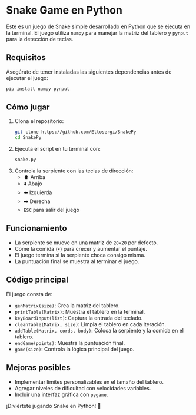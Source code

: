 # Snake Game en Python

Este es un juego de Snake simple desarrollado en Python que se ejecuta en la terminal. El juego utiliza `numpy` para manejar la matriz del tablero y `pynput` para la detección de teclas.

## Requisitos

Asegúrate de tener instaladas las siguientes dependencias antes de ejecutar el juego:

```bash
pip install numpy pynput
```

## Cómo jugar

1. Clona el repositorio:
   ```bash
   git clone https://github.com/Eltosergi/SnakePy
   cd SnakePy
   ```
2. Ejecuta el script en tu terminal con:
   ```bash
   snake.py
   ```
3. Controla la serpiente con las teclas de dirección:
   - ⬆️ Arriba
   - ⬇️ Abajo
   - ⬅️ Izquierda
   - ➡️ Derecha
   - `ESC` para salir del juego

## Funcionamiento

- La serpiente se mueve en una matriz de `20x20` por defecto.
- Come la comida (`☀`) para crecer y aumentar el puntaje.
- El juego termina si la serpiente choca consigo misma.
- La puntuación final se muestra al terminar el juego.

## Código principal

El juego consta de:
- `genMatrix(size)`: Crea la matriz del tablero.
- `printTable(Matrix)`: Muestra el tablero en la terminal.
- `keyBoardInput(list)`: Captura la entrada del teclado.
- `cleanTable(Matrix, size)`: Limpia el tablero en cada iteración.
- `addTable(Matrix, cords, body)`: Coloca la serpiente y la comida en el tablero.
- `endGame(points)`: Muestra la puntuación final.
- `game(size)`: Controla la lógica principal del juego.

## Mejoras posibles

- Implementar límites personalizables en el tamaño del tablero.
- Agregar niveles de dificultad con velocidades variables.
- Incluir una interfaz gráfica con `pygame`.

¡Diviértete jugando Snake en Python! 🐍



